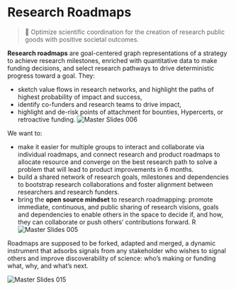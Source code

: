 # Research Roadmaps


> 🚀 Optimize scientific coordination for the creation of research public goods with positive societal outcomes. 


**Research roadmaps** are goal-centered graph representations of a strategy to achieve research milestones, enriched with quantitative data to make funding decisions, and select research pathways to drive deterministic progress toward a goal. 
They:
- sketch value flows in research networks, and highlight the paths of highest probability of impact and success,
- identify co-funders and research teams to drive impact, 
- highlight and de-risk points of attachment for bounties, Hypercerts, or retroactive funding.
![Master Slides 006](https://user-images.githubusercontent.com/5971336/232098010-33a966ab-d243-428c-b760-c047d859218e.jpeg)


We want to:
- make it easier for multiple groups to interact and collaborate via individual roadmaps, and connect research and product roadmaps to allocate resource and converge on the best research path to solve a problem that will lead to product improvements  in 6 months.
- build a shared network of research goals, milestones and dependencies to bootstrap research collaborations and foster alignment between researchers and research funders.
- bring the **open source mindset** to research roadmapping: promote immediate, continuous, and public sharing of research visions, goals and dependencies to enable others in the space to decide if, and how, they can collaborate or push others’ contributions forward. R
![Master Slides 005](https://user-images.githubusercontent.com/5971336/232098606-ef78d953-1c5d-464f-bb52-70e175331395.jpeg)


Roadmaps are supposed to be forked, adapted and merged, a dynamic instrument that adsorbs signals from any stakeholder who wishes to signal others and improve discoverability of science: who’s making or funding what, why, and what’s next. 

![Master Slides 015](https://user-images.githubusercontent.com/5971336/232099423-c47f1bb9-651c-4ebd-8d22-6d28e7f1a1ba.jpeg)



